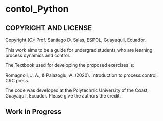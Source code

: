 # contol_Python

## COPYRIGHT AND LICENSE

Copyright (C): Prof. Santiago D. Salas, ESPOL, Guayaquil, Ecuador.

This work aims to be a guide for undergrad students who are learning process dynamics and control.

The Textbook used for developing the proposed exercises is:

Romagnoli, J. A., & Palazoglu, A. (2020). Introduction to process control. CRC press.

The code was developed at the Polytechnic University of the Coast, Guayaquil, Ecuador. Please give the authors the credit.

## Work in Progress
